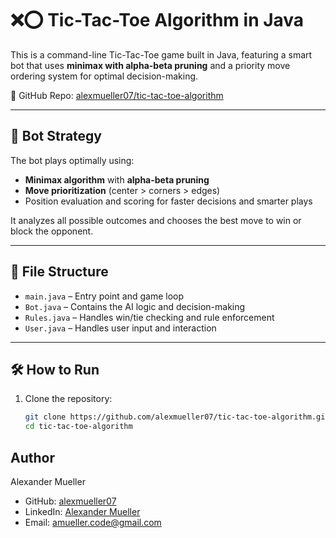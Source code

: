 # ❌⭕ Tic-Tac-Toe Algorithm in Java

This is a command-line Tic-Tac-Toe game built in Java, featuring a smart bot that uses **minimax with alpha-beta pruning** and a priority move ordering system for optimal decision-making.

🔗 GitHub Repo: [alexmueller07/tic-tac-toe-algorithm](https://github.com/alexmueller07/tic-tac-toe-algorithm)

---

## 🧠 Bot Strategy

The bot plays optimally using:

- **Minimax algorithm** with **alpha-beta pruning**
- **Move prioritization** (center > corners > edges)
- Position evaluation and scoring for faster decisions and smarter plays

It analyzes all possible outcomes and chooses the best move to win or block the opponent.

---

## 📁 File Structure

- `main.java` – Entry point and game loop
- `Bot.java` – Contains the AI logic and decision-making
- `Rules.java` – Handles win/tie checking and rule enforcement
- `User.java` – Handles user input and interaction

---

## 🛠 How to Run

1. Clone the repository:
   ```bash
   git clone https://github.com/alexmueller07/tic-tac-toe-algorithm.git
   cd tic-tac-toe-algorithm

## Author

Alexander Mueller

- GitHub: [alexmueller07](https://github.com/alexmueller07)
- LinkedIn: [Alexander Mueller](https://www.linkedin.com/in/alexander-mueller-021658307/)
- Email: amueller.code@gmail.com
